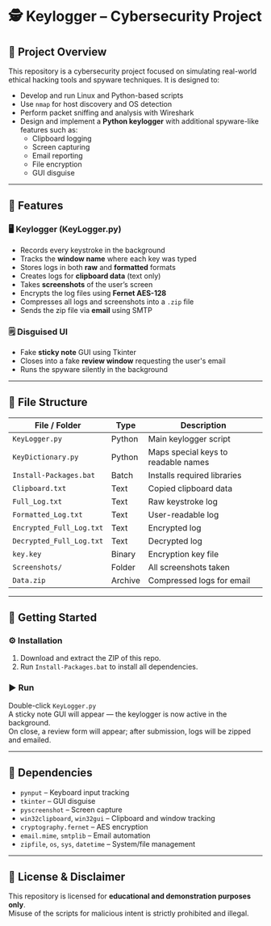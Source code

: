 # 🕵️ Keylogger  – Cybersecurity Project

## 🔧 Project Overview

This repository is a cybersecurity project focused on simulating real-world ethical hacking tools and spyware techniques. It is designed to:

- Develop and run Linux and Python-based scripts
- Use `nmap` for host discovery and OS detection
- Perform packet sniffing and analysis with Wireshark
- Design and implement a **Python keylogger** with additional spyware-like features such as:
  - Clipboard logging
  - Screen capturing
  - Email reporting
  - File encryption
  - GUI disguise
    
---

## 📂 Features

### 🖥️ Keylogger (KeyLogger.py)
- Records every keystroke in the background
- Tracks the **window name** where each key was typed
- Stores logs in both **raw** and **formatted** formats
- Creates logs for **clipboard data** (text only)
- Takes **screenshots** of the user’s screen
- Encrypts the log files using **Fernet AES-128**
- Compresses all logs and screenshots into a `.zip` file
- Sends the zip file via **email** using SMTP

### 🗒️ Disguised UI
- Fake **sticky note** GUI using Tkinter
- Closes into a fake **review window** requesting the user's email
- Runs the spyware silently in the background

---

## 📁 File Structure

| File / Folder | Type | Description |
|---------------|------|-------------|
| `KeyLogger.py` | Python | Main keylogger script |
| `KeyDictionary.py` | Python | Maps special keys to readable names |
| `Install-Packages.bat` | Batch | Installs required libraries |
| `Clipboard.txt` | Text | Copied clipboard data |
| `Full_Log.txt` | Text | Raw keystroke log |
| `Formatted_Log.txt` | Text | User-readable log |
| `Encrypted_Full_Log.txt` | Text | Encrypted log |
| `Decrypted_Full_Log.txt` | Text | Decrypted log |
| `key.key` | Binary | Encryption key file |
| `Screenshots/` | Folder | All screenshots taken |
| `Data.zip` | Archive | Compressed logs for email |

---

## 🚀 Getting Started

### ⚙️ Installation
1. Download and extract the ZIP of this repo.
2. Run `Install-Packages.bat` to install all dependencies.

### ▶️ Run
Double-click `KeyLogger.py`  
A sticky note GUI will appear — the keylogger is now active in the background.  
On close, a review form will appear; after submission, logs will be zipped and emailed.

---

## 🧰 Dependencies

- `pynput` – Keyboard input tracking  
- `tkinter` – GUI disguise  
- `pyscreenshot` – Screen capture  
- `win32clipboard`, `win32gui` – Clipboard and window tracking  
- `cryptography.fernet` – AES encryption  
- `email.mime`, `smtplib` – Email automation  
- `zipfile`, `os`, `sys`, `datetime` – System/file management

---

## 📜 License & Disclaimer

This repository is licensed for **educational and demonstration purposes only**.  
Misuse of the scripts for malicious intent is strictly prohibited and illegal.


